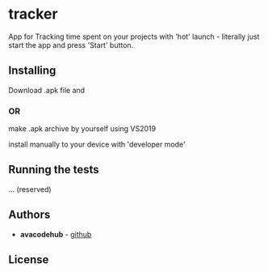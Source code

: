 # tracker
App for Tracking time spent on your projects with 'hot' launch - literally just start the app and press 'Start' button.

## Installing

Download .apk file and  

### OR

make .apk archive by yourself using VS2019

install manually to your device with 'developer mode'

## Running the tests

... (reserved)

## Authors

* **avacodehub** - [github](https://github.com/avacodehub)

## License
